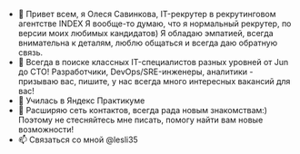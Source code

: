 - 👋 Привет всем, я Олеся Савинкова, IT-рекрутер в рекрутинговом агентстве INDEX
Я вообще-то думаю, что я нормальный рекрутер, по версии моих любимых кандидатов)
Я обладаю эмпатией, всегда внимательна к деталям, люблю общаться и всегда даю обратную связь.  
- 👀 Всегда в поиске классных IT-специалистов разных уровней от Jun до CTO! 
  Разработчики, DevOps/SRE-инженеры, аналитики - призываю вас, пишите, у нас всегда много интересных вакансий для вас!
- 🌱 Училась в Яндекс Практикуме
- 💞️ Расширяю сеть контактов, всегда рада новым знакомствам:) Поэтому не стесняйтесь мне писать, помогу найти вам новые возможности!
- 📫 Связаться со мной @lesli35

<!---
lesli35/lesli35 is a ✨ special ✨ repository because its `README.md` (this file) appears on your GitHub profile.
You can click the Preview link to take a look at your changes.
--->
